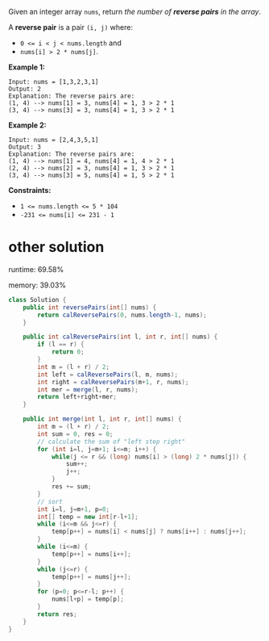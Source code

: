 Given an integer array `nums`, return *the number of **reverse pairs** in the array*.

A **reverse pair** is a pair `(i, j)` where:

- `0 <= i < j < nums.length` and
- `nums[i] > 2 * nums[j]`.

 

**Example 1:**

```
Input: nums = [1,3,2,3,1]
Output: 2
Explanation: The reverse pairs are:
(1, 4) --> nums[1] = 3, nums[4] = 1, 3 > 2 * 1
(3, 4) --> nums[3] = 3, nums[4] = 1, 3 > 2 * 1
```

**Example 2:**

```
Input: nums = [2,4,3,5,1]
Output: 3
Explanation: The reverse pairs are:
(1, 4) --> nums[1] = 4, nums[4] = 1, 4 > 2 * 1
(2, 4) --> nums[2] = 3, nums[4] = 1, 3 > 2 * 1
(3, 4) --> nums[3] = 5, nums[4] = 1, 5 > 2 * 1
```

 

**Constraints:**

- `1 <= nums.length <= 5 * 104`
- `-231 <= nums[i] <= 231 - 1`

# other solution

runtime: 69.58%

memory: 39.03%

```java
class Solution {
    public int reversePairs(int[] nums) {
        return calReversePairs(0, nums.length-1, nums);
    }

    public int calReversePairs(int l, int r, int[] nums) {
        if (l == r) {
            return 0;
        }
        int m = (l + r) / 2;
        int left = calReversePairs(l, m, nums);
        int right = calReversePairs(m+1, r, nums);
        int mer = merge(l, r, nums);
        return left+right+mer;
    }

    public int merge(int l, int r, int[] nums) {
        int m = (l + r) / 2;
        int sum = 0, res = 0;
        // calculate the sum of "left step right"
        for (int i=l, j=m+1; i<=m; i++) {
            while(j <= r && (long) nums[i] > (long) 2 * nums[j]) {
                sum++;
                j++;
            }
            res += sum;
        }
        // sort
        int i=l, j=m+1, p=0;
        int[] temp = new int[r-l+1];
        while (i<=m && j<=r) {
            temp[p++] = nums[i] < nums[j] ? nums[i++] : nums[j++];
        }
        while (i<=m) {
            temp[p++] = nums[i++];
        }
        while (j<=r) {
            temp[p++] = nums[j++];
        }
        for (p=0; p<=r-l; p++) {
            nums[l+p] = temp[p];
        }
        return res;
    }
}
```

